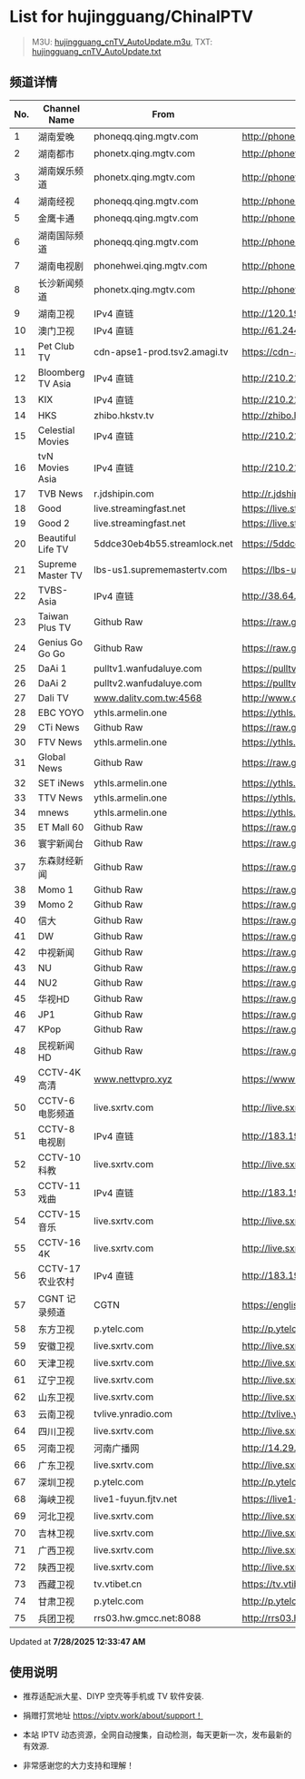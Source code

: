 # List for **hujingguang/ChinaIPTV**

> M3U: [hujingguang_cnTV_AutoUpdate.m3u](./hujingguang_cnTV_AutoUpdate.m3u ), TXT: [hujingguang_cnTV_AutoUpdate.txt](./txt/hujingguang_cnTV_AutoUpdate.txt )

## 频道详情

| No. | Channel Name | From | Source |
| --- | ------------ | ---- | ------ |
| 1 | 湖南爱晚 | phoneqq.qing.mgtv.com | <http://phoneqq.qing.mgtv.com/nn_live/nn_x64/dWlwPTEwMy4zOS4yMjYuMTAwJnRlcm09NSZxaWQ9JmNkbmV4X2lkPXFxX3Bob25lX2xpdmUmY2hzPSZkZWY9MSZzPTM5NzM5MGI5YmQzNDRmZmE5ZTkzMzUzYTgyNjdiYjMzJnVpZD0mdXVpZD1lMzBmODg2ZTZhYWRiOGY1MzNlMjM1MmVjMDMzMjQyYS02NzI3ZTI2NCZ2PTImYXM9MCZlcz0xNzUzNjM1NjA0/HNGGMPP360.m3u8> |
| 2 | 湖南都市 | phonetx.qing.mgtv.com | <http://phonetx.qing.mgtv.com/nn_live/nn_x64/dWlwPTEwMy4zOS4yMjYuMTAwJnRlcm09NSZxaWQ9JmNkbmV4X2lkPXR4X3Bob25lX2xpdmUmY2hzPSZkZWY9MSZzPWFmNTY2MTYyZmFiNjY2NTcyYzVlMmFlYzg0NzJiOWIyJnVpZD0mdXVpZD02YWI2YWMwYmViNGFhZGEzZjlmZWY5ZDM1M2FiNWY5ZC02NzI3ZTI2NCZ2PTImYXM9MCZlcz0xNzUzNjUwMDg1/HNDSMPP360.m3u8> |
| 3 | 湖南娱乐频道 | phonetx.qing.mgtv.com | <http://phonetx.qing.mgtv.com/nn_live/nn_x64/dWlwPTEwMy4zOS4yMjYuMTAwJnRlcm09NSZxaWQ9JmNkbmV4X2lkPXR4X3Bob25lX2xpdmUmY2hzPSZkZWY9MSZzPWZhNTQ4ZDE1OThjMTczYjNmMjVmMjExNTEwNWQyNTE2JnVpZD0mdXVpZD1kOTA2NmMzMDJlZWE0NDJhZjRmYWVjM2MzNDI5M2ZmZC02NzI3ZTI2NCZ2PTImYXM9MCZlcz0xNzUzNjU4MTAx/HNYLMPP360.m3u8> |
| 4 | 湖南经视 | phoneqq.qing.mgtv.com | <http://phoneqq.qing.mgtv.com/nn_live/nn_x64/dWlwPTEwMy4zOS4yMjYuMTAwJnRlcm09NSZxaWQ9JmNkbmV4X2lkPXFxX3Bob25lX2xpdmUmY2hzPSZkZWY9MSZzPTI3MTUxZjhmZDZhOGVlNjg3MzMyZDM2YTFkYmI0ZGZkJnVpZD0mdXVpZD0xYWI5Yjg5ZWM2MzIxNWY5ZDdhNmE2YzFiZDUyMTQ4Ni02NzI3ZTI2NCZ2PTImYXM9MCZlcz0xNzUzNjQyNjg2/HNJSMPP360.m3u8> |
| 5 | 金鹰卡通 | phoneqq.qing.mgtv.com | <http://phoneqq.qing.mgtv.com/nn_live/nn_x64/dWlwPTEwMy4zOS4yMjYuMTAwJnRlcm09NSZxaWQ9JmNkbmV4X2lkPXFxX3Bob25lX2xpdmUmY2hzPSZkZWY9MSZzPTU2NTc0MWZiYzYzMjM0ZjY0ODVlYzg2ZDM4YTNlZDI0JnVpZD0mdXVpZD1kMDQxOWIxODIwMTNjNTM1MGI1ZWVlMzM1ODFlY2E4My02NzI3ZTI2NCZ2PTImYXM9MCZlcz0xNzUzNjM5Nzc3/JYKTMPP360.m3u8> |
| 6 | 湖南国际频道 | phoneqq.qing.mgtv.com | <http://phoneqq.qing.mgtv.com/nn_live/nn_x64/dWlwPTEwMy4zOS4yMjYuMTAwJnRlcm09NSZxaWQ9JmNkbmV4X2lkPXFxX3Bob25lX2xpdmUmY2hzPSZkZWY9MSZzPTM0N2NiOGE3YTY3MDUxN2VkODFlODE5MWY3YWFkNjkyJnVpZD0mdXVpZD01NTA2MzY0MjQ4YTFmZDRmZWE0NTg0NTI5OGRkNDVjYy02NzI3ZTI2NCZ2PTImYXM9MCZlcz0xNzUzNjQ3NDkz/HNGJMPP360.m3u8> |
| 7 | 湖南电视剧 | phonehwei.qing.mgtv.com | <http://phonehwei.qing.mgtv.com/nn_live/nn_x64/dWlwPTEwMy4zOS4yMjYuMTAwJnRlcm09NSZxaWQ9JmNkbmV4X2lkPWh3X3Bob25lJmNocz0mZGVmPTEmcz00ZGQ0MWIwMDUwYzQ5NzljODFkMGY1YmI5MjRhZjQ1OSZ1aWQ9JnV1aWQ9YmU3Y2I5YTZlYTc3NTA0MDBiZDExM2U3ODFlZDBiY2ItNjcyN2UyNjQmdj0yJmFzPTAmZXM9MTc1MzY1OTUwNA,,/HNDSJMPP360.m3u8> |
| 8 | 长沙新闻频道 | phonetx.qing.mgtv.com | <http://phonetx.qing.mgtv.com/nn_live/nn_x64/dWlwPTEwMy4zOS4yMjYuMTAwJnRlcm09NSZxaWQ9JmNkbmV4X2lkPXR4X3Bob25lX2xpdmUmY2hzPSZkZWY9MSZzPTg2ZTMxZjM4ZGFiZDQyODhjZTQzNzJhMmEzNmMxM2Q1JnVpZD0mdXVpZD1mZWI3ZTRmYjNiNTE3ODEyYjRlN2E5Nzk2NzljZDIyNS02NzI3ZTI2NCZ2PTImYXM9MCZlcz0xNzUzNjU3MjM5/CSXWMPP360.m3u8> |
| 9 | 湖南卫视 | IPv4 直链 | <http://120.196.232.43:8088/rrs03.hw.gmcc.net/PLTV/651/224/3221226698/1.m3u8> |
| 10 | 澳门卫视 | IPv4 直链 | <http://61.244.22.4/ch1/ch1.live/playlist.m3u8> |
| 11 | Pet Club TV | cdn-apse1-prod.tsv2.amagi.tv | <https://cdn-apse1-prod.tsv2.amagi.tv/linear/amg01076-lightningintern-petclub-samsungnz/playlist.m3u8> |
| 12 | Bloomberg TV Asia | IPv4 直链 | <http://210.210.155.37/dr9445/h/h03/index.m3u8> |
| 13 | KIX | IPv4 直链 | <http://210.210.155.37/dr9445/h/h07/index.m3u8> |
| 14 | HKS | zhibo.hkstv.tv | <http://zhibo.hkstv.tv/livestream/mutfysrq/playlist.m3u8> |
| 15 | Celestial Movies | IPv4 直链 | <http://210.210.155.37/dr9445/h/h14/index.m3u8> |
| 16 | tvN Movies Asia | IPv4 直链 | <http://210.210.155.37/dr9445/h/h21/index.m3u8> |
| 17 | TVB News | r.jdshipin.com | <http://r.jdshipin.com/CkuBd> |
| 18 | Good | live.streamingfast.net | <https://live.streamingfast.net/osmflivech1.m3u8> |
| 19 | Good 2 | live.streamingfast.net | <https://live.streamingfast.net/osmflivech2.m3u8> |
| 20 | Beautiful Life TV | 5ddce30eb4b55.streamlock.net | <https://5ddce30eb4b55.streamlock.net/bltvhd/bltv1/playlist.m3u8> |
| 21 | Supreme Master TV | lbs-us1.suprememastertv.com | <https://lbs-us1.suprememastertv.com/720p.m3u8> |
| 22 | TVBS-Asia | IPv4 直链 | <http://38.64.72.148/hls/modn/list/4005/playlist.m3u8> |
| 23 | Taiwan Plus TV | Github Raw | <https://raw.githubusercontent.com/ChiSheng9/iptv/master/TV78.m3u8> |
| 24 | Genius Go Go Go | Github Raw | <https://raw.githubusercontent.com/ChiSheng9/iptv/master/TV26.m3u8> |
| 25 | DaAi 1 | pulltv1.wanfudaluye.com | <https://pulltv1.wanfudaluye.com/live/tv1.m3u8> |
| 26 | DaAi 2 | pulltv2.wanfudaluye.com | <https://pulltv2.wanfudaluye.com/live/tv2.m3u8> |
| 27 | Dali TV | www.dalitv.com.tw:4568 | <http://www.dalitv.com.tw:4568/live/dali/index.m3u8> |
| 28 | EBC YOYO | ythls.armelin.one | <https://ythls.armelin.one/channel/UCiWRSesvSYmY7YOyz0tv_zQ.m3u8> |
| 29 | CTi News | Github Raw | <https://raw.githubusercontent.com/ChiSheng9/iptv/master/TV28.m3u8> |
| 30 | FTV News | ythls.armelin.one | <https://ythls.armelin.one/channel/UC2VmWn8dAqkzlQqvy02E1PA.m3u8> |
| 31 | Global News | Github Raw | <https://raw.githubusercontent.com/ChiSheng9/iptv/master/TV02.m3u8> |
| 32 | SET iNews | ythls.armelin.one | <https://ythls.armelin.one/channel/UCoNYj9OFHZn3ACmmeRCPwbA.m3u8> |
| 33 | TTV News | ythls.armelin.one | <https://ythls.armelin.one/channel/UC8ROUUjHzEQm-ndb69CX8Ww.m3u8> |
| 34 | mnews | ythls.armelin.one | <https://ythls.armelin.one/channel/UC4LjkybVKXCDlneVXlKAbmw.m3u8> |
| 35 | ET Mall 60 | Github Raw | <https://raw.githubusercontent.com/ChiSheng9/iptv/master/TV18.m3u8> |
| 36 | 寰宇新闻台 | Github Raw | <https://raw.githubusercontent.com/ChiSheng9/iptv/master/TV02.m3u8> |
| 37 | 东森财经新闻 | Github Raw | <https://raw.githubusercontent.com/ChiSheng9/iptv/master/TV03.m3u8> |
| 38 | Momo 1 | Github Raw | <https://raw.githubusercontent.com/ChiSheng9/iptv/master/TV04.m3u8> |
| 39 | Momo 2 | Github Raw | <https://raw.githubusercontent.com/ChiSheng9/iptv/master/TV05.m3u8> |
| 40 | 信大 | Github Raw | <https://raw.githubusercontent.com/ChiSheng9/iptv/master/TV07.m3u8> |
| 41 | DW | Github Raw | <https://raw.githubusercontent.com/ChiSheng9/iptv/master/TV08.m3u8> |
| 42 | 中视新闻 | Github Raw | <https://raw.githubusercontent.com/ChiSheng9/iptv/master/TV09.m3u8> |
| 43 | NU | Github Raw | <https://raw.githubusercontent.com/ChiSheng9/iptv/master/TV10.m3u8> |
| 44 | NU2 | Github Raw | <https://raw.githubusercontent.com/ChiSheng9/iptv/master/TV14.m3u8> |
| 45 | 华视HD | Github Raw | <https://raw.githubusercontent.com/ChiSheng9/iptv/master/TV12.m3u8> |
| 46 | JP1 | Github Raw | <https://raw.githubusercontent.com/ChiSheng9/iptv/master/TV15.m3u8> |
| 47 | KPop | Github Raw | <https://raw.githubusercontent.com/ChiSheng9/iptv/master/TV16.m3u8> |
| 48 | 民视新闻HD | Github Raw | <https://raw.githubusercontent.com/ChiSheng9/iptv/master/TV17.m3u8> |
| 49 | CCTV-4K 高清 | www.nettvpro.xyz | <https://www.nettvpro.xyz/player/videojs.php?url=https://liveop.cctv.cn/hls/4KHD/playlist.m3u8> |
| 50 | CCTV-6 电影频道 | live.sxrtv.com | <http://live.sxrtv.com/iptv/cctv6.m3u8> |
| 51 | CCTV-8 电视剧 | IPv4 直链 | <http://183.196.25.171:808/hls/77/index.m3u8> |
| 52 | CCTV-10 科教 | live.sxrtv.com | <http://live.sxrtv.com/iptv/cctv10.m3u8> |
| 53 | CCTV-11 戏曲 | IPv4 直链 | <http://183.196.25.171:808/hls/11/index.m3u8> |
| 54 | CCTV-15 音乐 | live.sxrtv.com | <http://live.sxrtv.com/iptv/cctv15.m3u8> |
| 55 | CCTV-16 4K | live.sxrtv.com | <http://live.sxrtv.com/iptv/cctv16.m3u8> |
| 56 | CCTV-17 农业农村 | IPv4 直链 | <http://183.196.25.171:808/hls/93/index.m3u8> |
| 57 | CGNT 记录频道 | CGTN | <https://english-livebkali.cgtn.com/live/doccgtn_0.m3u8> |
| 58 | 东方卫视 | p.ytelc.com | <http://p.ytelc.com/m3u8.html?id=http://cc-ynbit-wszhibo.ifengli.com:2000/live/shdfws-hd/2500.m3u8?innersid=6998114529464369318> |
| 59 | 安徽卫视 | live.sxrtv.com | <http://live.sxrtv.com/iptv/ahws.m3u8> |
| 60 | 天津卫视 | live.sxrtv.com | <http://live.sxrtv.com/iptv/tjws.m3u8> |
| 61 | 辽宁卫视 | live.sxrtv.com | <http://live.sxrtv.com/iptv/lnws.m3u8> |
| 62 | 山东卫视 | live.sxrtv.com | <http://live.sxrtv.com/iptv/sdws.m3u8> |
| 63 | 云南卫视 | tvlive.ynradio.com | <http://tvlive.ynradio.com/live/yunnanweishi/chunks.m3u8> |
| 64 | 四川卫视 | live.sxrtv.com | <http://live.sxrtv.com/iptv/scws.m3u8> |
| 65 | 河南卫视 | 河南广播网 | <http://14.29.45.87/tvcdn.stream3.hndt.com/tv/65c4a6d5017e1000b2b6ea2500000000_transios/playlist.m3u8?wsSecret=d896c4a7d843a4d983d79627186c6258&wsTime=1753641790&wsSession=183c72d2b96864f2154913b6-175363255787151&wsIPSercert=f1ed5e80c31ab65580d88c6bbb451005&wsiphost=local&wsBindIP=1> |
| 66 | 广东卫视 | live.sxrtv.com | <http://live.sxrtv.com/iptv/gdws.m3u8> |
| 67 | 深圳卫视 | p.ytelc.com | <http://p.ytelc.com/xgplayer.php?id=https://livepull-tcms.sztv.com.cn:443/live/sz4Kpgm.m3u8> |
| 68 | 海峡卫视 | live1-fuyun.fjtv.net | <https://live1-fuyun.fjtv.net/haixiapd/hd/live.m3u8?_upt=ba4660911753640111> |
| 69 | 河北卫视 | live.sxrtv.com | <http://live.sxrtv.com/iptv/hbws.m3u8> |
| 70 | 吉林卫视 | live.sxrtv.com | <http://live.sxrtv.com/iptv/jlws.m3u8> |
| 71 | 广西卫视 | live.sxrtv.com | <http://live.sxrtv.com/iptv/gxws.m3u8> |
| 72 | 陕西卫视 | live.sxrtv.com | <http://live.sxrtv.com/iptv/shxws.m3u8> |
| 73 | 西藏卫视 | tv.vtibet.cn | <https://tv.vtibet.cn/live/h701F9MpxzPDyE.m3u8?secret=ffb59d2de171ebea2c817b484e390539&time=68864f4b> |
| 74 | 甘肃卫视 | p.ytelc.com | <http://p.ytelc.com/videojs.php?id=https://hls.gstv.com.cn/49048r/6e1sy2.m3u8> |
| 75 | 兵团卫视 | rrs03.hw.gmcc.net:8088 | <http://rrs03.hw.gmcc.net:8088/PLTV/651/224/3221226661/1.m3u8> |

Updated at **7/28/2025 12:33:47 AM**

## 使用说明

- 推荐适配派大星、DIYP 空壳等手机或 TV 软件安装.

- 捐赠打赏地址 <https://viptv.work/about/support！>

- 本站 IPTV 动态资源，全网自动搜集，自动检测，每天更新一次，发布最新的有效源.

- 非常感谢您的大力支持和理解！
